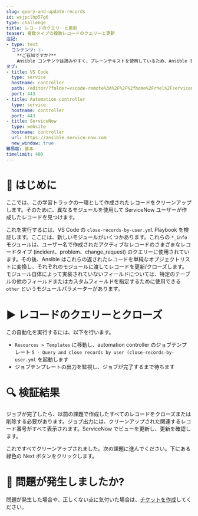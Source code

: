 ```yaml
---
slug: query-and-update-records
id: wsjpclhp57g6
type: challenge
title: レコードのクエリーと更新
teaser: 複数タイプの複数レコードのクエリーと更新
注記:
- type: text
  コンテンツ: |-
    **ご存知ですか?**
    Ansible コンテンツは読みやすく、プレーンテキストを使用しているため、Ansible を使用することでコードとしてのインフラストラクチャーを簡単に実現できます。
タブ:
- title: VS Code
  type: service
  hostname: controller
  path: /editor/?folder=vscode-remote%3A%2F%2F%2fhome%2Frhel%2Fservicenow_project
  port: 443
- title: Automation controller
  type: service
  hostname: controller
  port: 443
- title: ServiceNow
  type: website
  hostname: controller
  url: https://ansible.service-now.com
  new_window: true
難易度: 基本
timelimit: 400
---
```

👋 はじめに
====
ここでは、この学習トラックの一環として作成されたレコードをクリーンアップします。そのために、異なるモジュールを使用して ServiceNow ユーザーが作成したレコードを見つけます。

これを実行するには、VS Code の `close-records-by-user.yml` Playbook を検証します。ここには、新しいモジュールがいくつかあります。これらの `*_info` モジュールは、ユーザー名で作成されたアクティブなレコードのさまざまなレコードタイプ (incident、problem、change_request) のクエリーに使用されています。その後、Ansible はこれらの返されたレコードを単純なオブジェクトリストに変換し、それぞれのモジュールに渡してレコードを更新/クローズします。モジュール自体によって実装されていないフィールドについては、特定のテーブルの他のフィールドまたはカスタムフィールドを指定するために使用できる `other` というモジュールパラメーターがあります。

▶️ レコードのクエリーとクローズ
====
この自動化を実行するには、以下を行います。
- `Resources > Templates` に移動し、automation controller のジョブテンプレート `5 - Query and close records by user (close-records-by-user.yml` を起動します
- ジョブテンプレートの出力を監視し、ジョブが完了するまで待ちます

🔍 検証結果
====
ジョブが完了したら、以前の課題で作成したすべてのレコードをクローズまたは削除する必要があります。ジョブ出力には、クリーンアップされた関連するレコード番号がすべて表示されます。ServiceNow でビューを更新し、更新を確認します。

これですべてクリーンアップされました。次の課題に進んでください。下にある緑色の Next ボタンをクリックします。

🐛 問題が発生しましたか?
====
問題が発生した場合や、正しくない点に気付いた場合は、[チケットを作成](https://github.com/ansible/instruqt/issues/new?labels=getting-started-servicenow-automation&title=New+servicenow+issue:+query-and-update-records&assignees=cloin)してください。